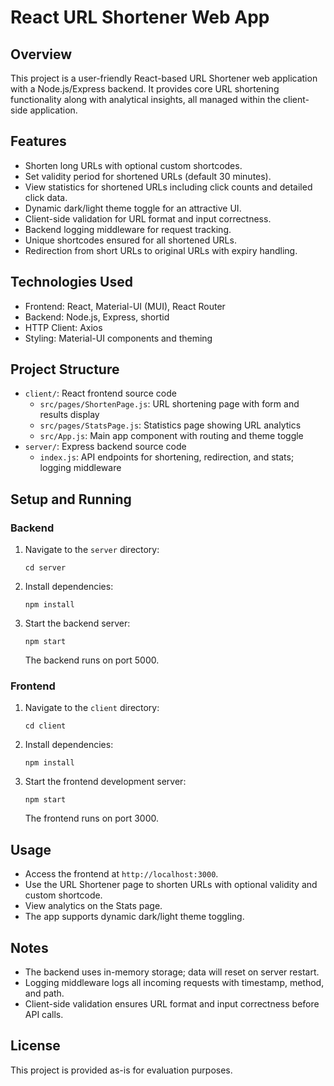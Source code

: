 # React URL Shortener Web App

## Overview

This project is a user-friendly React-based URL Shortener web application with a Node.js/Express backend. It provides core URL shortening functionality along with analytical insights, all managed within the client-side application.

## Features

- Shorten long URLs with optional custom shortcodes.
- Set validity period for shortened URLs (default 30 minutes).
- View statistics for shortened URLs including click counts and detailed click data.
- Dynamic dark/light theme toggle for an attractive UI.
- Client-side validation for URL format and input correctness.
- Backend logging middleware for request tracking.
- Unique shortcodes ensured for all shortened URLs.
- Redirection from short URLs to original URLs with expiry handling.

## Technologies Used

- Frontend: React, Material-UI (MUI), React Router
- Backend: Node.js, Express, shortid
- HTTP Client: Axios
- Styling: Material-UI components and theming

## Project Structure

- `client/`: React frontend source code
  - `src/pages/ShortenPage.js`: URL shortening page with form and results display
  - `src/pages/StatsPage.js`: Statistics page showing URL analytics
  - `src/App.js`: Main app component with routing and theme toggle
- `server/`: Express backend source code
  - `index.js`: API endpoints for shortening, redirection, and stats; logging middleware

## Setup and Running

### Backend

1. Navigate to the `server` directory:
   ```
   cd server
   ```
2. Install dependencies:
   ```
   npm install
   ```
3. Start the backend server:
   ```
   npm start
   ```
   The backend runs on port 5000.

### Frontend

1. Navigate to the `client` directory:
   ```
   cd client
   ```
2. Install dependencies:
   ```
   npm install
   ```
3. Start the frontend development server:
   ```
   npm start
   ```
   The frontend runs on port 3000.

## Usage

- Access the frontend at `http://localhost:3000`.
- Use the URL Shortener page to shorten URLs with optional validity and custom shortcode.
- View analytics on the Stats page.
- The app supports dynamic dark/light theme toggling.

## Notes

- The backend uses in-memory storage; data will reset on server restart.
- Logging middleware logs all incoming requests with timestamp, method, and path.
- Client-side validation ensures URL format and input correctness before API calls.

## License

This project is provided as-is for evaluation purposes.
